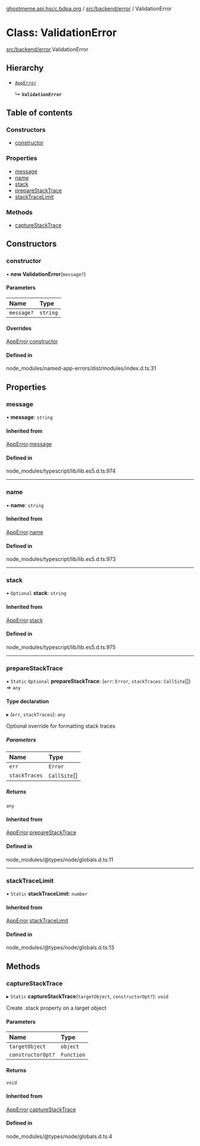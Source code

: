 [ghostmeme.api.hscc.bdpa.org](../README.md) / [src/backend/error](../modules/src_backend_error.md) / ValidationError

# Class: ValidationError

[src/backend/error](../modules/src_backend_error.md).ValidationError

## Hierarchy

- [`AppError`](src_backend_error.AppError.md)

  ↳ **`ValidationError`**

## Table of contents

### Constructors

- [constructor](src_backend_error.ValidationError.md#constructor)

### Properties

- [message](src_backend_error.ValidationError.md#message)
- [name](src_backend_error.ValidationError.md#name)
- [stack](src_backend_error.ValidationError.md#stack)
- [prepareStackTrace](src_backend_error.ValidationError.md#preparestacktrace)
- [stackTraceLimit](src_backend_error.ValidationError.md#stacktracelimit)

### Methods

- [captureStackTrace](src_backend_error.ValidationError.md#capturestacktrace)

## Constructors

### constructor

• **new ValidationError**(`message?`)

#### Parameters

| Name | Type |
| :------ | :------ |
| `message?` | `string` |

#### Overrides

[AppError](src_backend_error.AppError.md).[constructor](src_backend_error.AppError.md#constructor)

#### Defined in

node_modules/named-app-errors/dist/modules/index.d.ts:31

## Properties

### message

• **message**: `string`

#### Inherited from

[AppError](src_backend_error.AppError.md).[message](src_backend_error.AppError.md#message)

#### Defined in

node_modules/typescript/lib/lib.es5.d.ts:974

___

### name

• **name**: `string`

#### Inherited from

[AppError](src_backend_error.AppError.md).[name](src_backend_error.AppError.md#name)

#### Defined in

node_modules/typescript/lib/lib.es5.d.ts:973

___

### stack

• `Optional` **stack**: `string`

#### Inherited from

[AppError](src_backend_error.AppError.md).[stack](src_backend_error.AppError.md#stack)

#### Defined in

node_modules/typescript/lib/lib.es5.d.ts:975

___

### prepareStackTrace

▪ `Static` `Optional` **prepareStackTrace**: (`err`: `Error`, `stackTraces`: `CallSite`[]) => `any`

#### Type declaration

▸ (`err`, `stackTraces`): `any`

Optional override for formatting stack traces

##### Parameters

| Name | Type |
| :------ | :------ |
| `err` | `Error` |
| `stackTraces` | `CallSite`[] |

##### Returns

`any`

#### Inherited from

[AppError](src_backend_error.AppError.md).[prepareStackTrace](src_backend_error.AppError.md#preparestacktrace)

#### Defined in

node_modules/@types/node/globals.d.ts:11

___

### stackTraceLimit

▪ `Static` **stackTraceLimit**: `number`

#### Inherited from

[AppError](src_backend_error.AppError.md).[stackTraceLimit](src_backend_error.AppError.md#stacktracelimit)

#### Defined in

node_modules/@types/node/globals.d.ts:13

## Methods

### captureStackTrace

▸ `Static` **captureStackTrace**(`targetObject`, `constructorOpt?`): `void`

Create .stack property on a target object

#### Parameters

| Name | Type |
| :------ | :------ |
| `targetObject` | `object` |
| `constructorOpt?` | `Function` |

#### Returns

`void`

#### Inherited from

[AppError](src_backend_error.AppError.md).[captureStackTrace](src_backend_error.AppError.md#capturestacktrace)

#### Defined in

node_modules/@types/node/globals.d.ts:4
